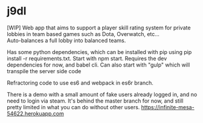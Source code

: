# j9dl

[WIP] Web app that aims to support a player skill rating system for private lobbies in team based games such as Dota, Overwatch, etc...  
Auto-balances a full lobby into balanced teams. 

Has some python dependencies, which can be installed with pip using pip install -r requirements.txt.
Start with npm start. Requires the dev dependencies for now, and babel cli.
Can also start with "gulp" which will transpile the server side code

Refractoring code to use es6 and webpack in es6r branch.

There is a demo with a small amount of fake users already logged in, and no need to login via steam. It's behind the master branch for now, and still pretty limited in what you can do without other users. https://infinite-mesa-54622.herokuapp.com
